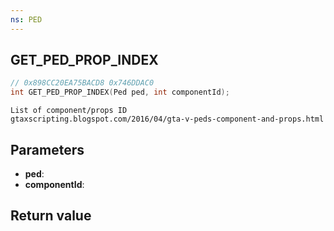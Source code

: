 ```yaml
---
ns: PED
---
```

## GET_PED_PROP_INDEX

```c
// 0x898CC20EA75BACD8 0x746DDAC0
int GET_PED_PROP_INDEX(Ped ped, int componentId);
```

```
List of component/props ID  
gtaxscripting.blogspot.com/2016/04/gta-v-peds-component-and-props.html  
```

## Parameters
* **ped**: 
* **componentId**: 

## Return value
